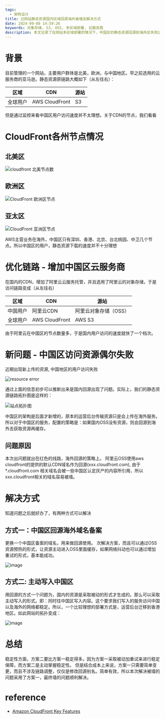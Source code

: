 ```yaml
---
tags:
  - 架构设计
title: 记网站静态资源国内区域回源海外被墙及解决方式
date: 2024-09-08 14:59:26
keywords: 对象存储, S3, OSS, 多区域部署, 云服务商
description: 本文记录了在网站多区域部署的情况下，中国区的静态资源回源到海外区失败以及解决方式
---
```


# 背景
目前管理的一个网站，主要用户群体是北美，欧洲，与中国地区。早之前选用的云服务商的亚马逊。静态资源原链路大概如下（从左往右）：

| 区域   | CDN            | 源站  |
| ---- | -------------- | --- |
| 全球用户 | AWS CloudFront | S3  |

但是通过监控来看中国区用户访问速度并不太理想。关于CDN的节点，我们看看

# CloudFront各州节点情况
## 北美区
![cloudfront 北美节点数](https://github.com/user-attachments/assets/9a79fce3-5976-4d9b-a334-b95649ce4cb9)

## 欧洲区
![CloudFront 欧洲区节点](https://github.com/user-attachments/assets/1d6da487-b167-448c-84b0-93acd284036a)

## 亚太区
![CloudFront 亚洲区节点](https://github.com/user-attachments/assets/cf9ed303-7e40-47b0-af01-d0fd182a3a54)

AWS主营业务在海外，中国区只有深圳、香港、北京、台北桃园、中卫几个节点。所以中国区的用户，静态资源下载的速度并不十分理想

# 优化链路 - 增加中国区云服务商
在国内的CDN，增加了阿里云云服务托管，并且选用了阿里云的对象存储，于是访问链路变成（从左往右）

| 区域   | CDN            | 源站           |
| ---- | -------------- | ------------ |
| 中国用户 | 阿里云CDN         | 阿里云对象存储（OSS） |
| 全球用户 | AWS CloudFront | AWS S3       |

由于阿里云在中国区的节点数量多，于是国内用户访问的速度就快了一个档次。

# 新问题 - 中国区访问资源偶尔失败
近期出现新上传的资源, 中国地区的用户访问失败

![resource error](https://github.com/user-attachments/assets/2f4d7ca2-4459-4923-b528-31e5d09a783e)

通过上面的信息初步可以推断出来是国内回源出现了问题。实际上，我们的静态资源链路拓扑图是这样的：


![站点拓扑图](https://github.com/user-attachments/assets/7cdf801d-f286-4d45-b2f9-722eda3902af)


中国区的架构是后面才新增的，原本的运营后台传输资源只是会上传在海外服务。
所以对于中国区的服务，配置的策略是：如果国内OSS没有资源，则会回源到海外去获取资源再缓存。
## 问题原因
本次出问题就出在红色的线路，海外回源的策略上。
阿里云OSS使用aws cloudfront的提供的默认CDN域名作为回源(xxx.cloudfront.com), 由于 \*.cloudfront.com 相关域名会被一些中国区认定灰产的内容所引用，所以xxx.cloudfront相关的域名容易被墙。

# 解决方式
知道问题之后就好办了，有两种方式可以解决
## 方式一：中国区回源海外域名备案
更换一个中国区备案的域名，用来做回源使用。
次解决方案，而且可以通过OSS资源预热的形式，让资源主动进入OSS里面缓存，如果网络抖动也可以通过增加重试的形式，基本能成功。

![image](https://github.com/user-attachments/assets/cc70d18f-3600-4995-acdf-7b2302947e20)

## 方式二: 主动写入中国区

用回源的方式一个问题为，国内的资源是采取被动的形式才生成的。那么可以采取主动写入的形式。即：同时往中国区写入内容。这个要求我们写入的服务访问中国以及海外的网络都稳定。所以，一个比较理想的部署方式是，运营后台迁移到香港地区。如此网站的拓扑变成：

![image](https://github.com/user-attachments/assets/9dee2979-ddbb-4d2f-8d64-fcf0de62851d)


# 总结
稳定性方面，方案二要比方案一稳定得多。因为方案一采取被动加重试来进行稳定保障，而方案二是主动掌握稳定性。
但是结合成本上来说，方案一只需要简单变更，而且不涉及链路调整，仅仅是修改回源别名。简单有效，所以本次解决被墙的问题采用了方案一，最终墙的问题顺利解决。

# reference
- [Amazon CloudFront Key Features](https://aws.amazon.com/cloudfront/features/?nc1=h_ls&whats-new-cloudfront.sort-by=item.additionalFields.postDateTime&whats-new-cloudfront.sort-order=desc)